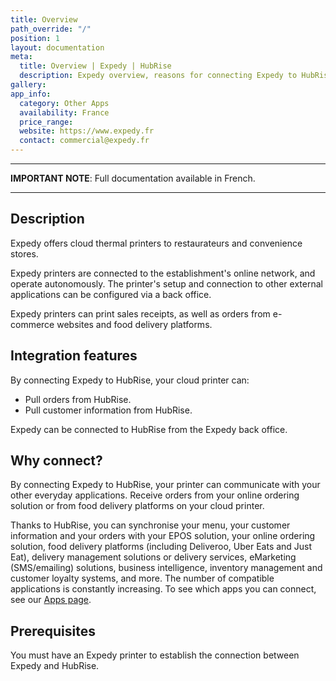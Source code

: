 ```yaml
---
title: Overview
path_override: "/"
position: 1
layout: documentation
meta:
  title: Overview | Expedy | HubRise
  description: Expedy overview, reasons for connecting Expedy to HubRise and summary of integrated features. Synchronise data between your EPOS Expedy and your other apps.
gallery: 
app_info:
  category: Other Apps
  availability: France
  price_range: 
  website: https://www.expedy.fr
  contact: commercial@expedy.fr
---
```


---

**IMPORTANT NOTE**: Full documentation available <Link to="/fr/apps/expedy" addLocalePrefix={false}>in French</Link>.

---

## Description

Expedy offers cloud thermal printers to restaurateurs and convenience stores.

Expedy printers are connected to the establishment's online network, and operate autonomously. The printer's setup and connection to other external applications can be configured via a back office.

Expedy printers can print sales receipts, as well as orders from e-commerce websites and food delivery platforms.

## Integration features

By connecting Expedy to HubRise, your cloud printer can:

- Pull orders from HubRise.
- Pull customer information from HubRise.

Expedy can be connected to HubRise from the Expedy back office.

## Why connect?

By connecting Expedy to HubRise, your printer can communicate with your other everyday applications. Receive orders from your online ordering solution or from food delivery platforms on your cloud printer.

Thanks to HubRise, you can synchronise your menu, your customer information and your orders with your EPOS solution, your online ordering solution, food delivery platforms (including Deliveroo, Uber Eats and Just Eat), delivery management solutions or delivery services, eMarketing (SMS/emailing) solutions, business intelligence, inventory management and customer loyalty systems, and more. The number of compatible applications is constantly increasing. To see which apps you can connect, see our [Apps page](/apps).

## Prerequisites

You must have an Expedy printer to establish the connection between Expedy and HubRise.
